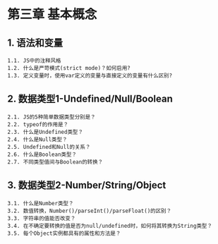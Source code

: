 # 第三章 基本概念

## 1. 语法和变量
    1.1. JS中的注释风格  
    1.2. 什么是严苛模式(strict mode)？如何启用?      
    1.3. 定义变量时，使用var定义的变量与直接定义的变量有什么区别?  
## 2. 数据类型1-Undefined/Null/Boolean
    2.1. JS的5种简单数据类型分别是？  
    2.2. typeof的作用是？  
    2.3. 什么是Undefined类型？  
    2.4. 什么是Null类型？  
    2.5. Undefined和Null的关系？  
    2.6. 什么是Boolean类型？  
    2.7. 不同类型值间与Boolean的转换？
## 3. 数据类型2-Number/String/Object
    3.1. 什么是Number类型？  
    3.2. 数值转换，Number()/parseInt()/parseFloat()的区别？  
    3.3. 字符串的值能否改变？
    3.4. 在不确定要转换的值是否为null/undefined时，如何将其转换为String类型？
    3.5. 每个Object实例都具有的属性和方法是？

